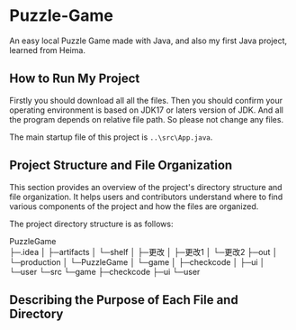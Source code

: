 # Puzzle-Game

An easy local Puzzle Game made with Java, and also my first Java project, learned from Heima.

## How to Run My Project

Firstly you should download all all the files. Then you should confirm your operating environment is based on JDK17 or laters version of JDK. And all the program depends on relative file path. So please not change any files.

The main startup file of this project is `..\src\App.java`.

## Project Structure and File Organization

This section provides an overview of the project's directory structure and file organization. It helps users and contributors understand where to find various components of the project and how the files are organized.

The project directory structure is as follows:

PuzzleGame\
├─.idea
│  ├─artifacts
│  └─shelf
│      ├─更改
│      ├─更改1
│      └─更改2
├─out
│  └─production
│      └─PuzzleGame
│          └─game
│              ├─checkcode
│              ├─ui
│              └─user
└─src
    └─game
        ├─checkcode
        ├─ui
        └─user

## Describing the Purpose of Each File and Directory

## 